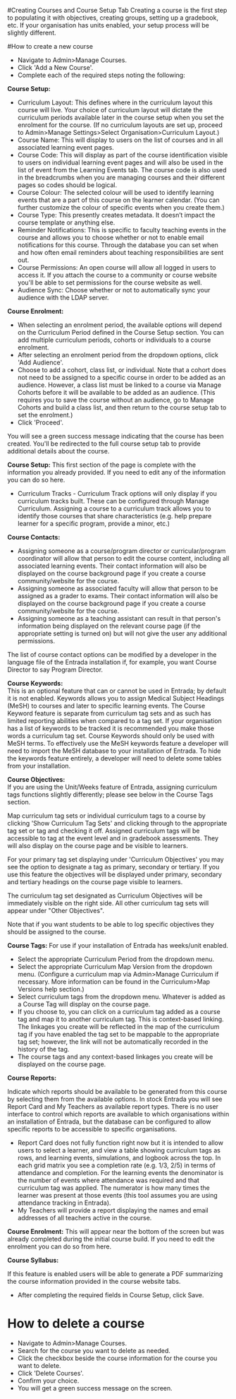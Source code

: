 #Creating Courses and Course Setup Tab
Creating a course is the first step to populating it with objectives, creating groups, setting up a gradebook, etc.  If your organisation has units enabled, your setup process will be slightly different.

#How to create a new course
* Navigate to Admin>Manage Courses.
* Click 'Add a New Course'.
* Complete each of the required steps noting the following:  

**Course Setup:**  

* Curriculum Layout: This defines where in the curriculum layout this course will live. Your choice of curriculum layout will dictate the curriculum periods available later in the course setup when you set the enrolment for the course.  (If no curriculum layouts are set up, proceed to Admin>Manage Settings>Select Organisation>Curriculum Layout.)
* Course Name: This will display to users on the list of courses and in all associated learning event pages.
* Course Code: This will display as part of the course identification visible to users on individual learning event pages and will also be used in the list of event from the Learning Events tab. The course code is also used in the breadcrumbs when you are managing courses and their different pages so codes should be logical.
* Course Colour: The selected colour will be used to identify learning events that are a part of this course on the learner calendar. (You can further customize the colour of specific events when you create them.)
* Course Type: This presently creates metadata. It doesn’t impact the course template or anything else.  
* Reminder Notifications:  This is specific to faculty teaching events in the course and allows you to choose whether or not to enable email notifications for this course.  Through the database you can set when and how often email reminders about teaching responsibilities are sent out.
* Course Permissions: An open course will allow all logged in users to access it.  If you attach the course to a community or course website you'll be able to set permissions for the course website as well.
* Audience Sync: Choose whether or not to automatically sync your audience with the LDAP server.

**Course Enrolment:**

* When selecting an enrolment period, the available options will depend on the Curriculum Period defined in the Course Setup section. You can add multiple curriculum periods, cohorts or individuals to a course enrolment.
* After selecting an enrolment period from the dropdown options, click 'Add Audience'.
* Choose to add a cohort, class list, or individual. Note that a cohort does not need to be assigned to a specific course in order to be added as an audience.  However, a class list must be linked to a course via Manage Cohorts before it will be available to be added as an audience.  (This requires you to save the course without an audience, go to Manage Cohorts and build a class list, and then return to the course setup tab to set the enrolment.)
* Click 'Proceed'.  

You will see a green success message indicating that the course has been created.  You'll be redirected to the full course setup tab to provide additional details about the course.  

**Course Setup:** This first section of the page is complete with the information you already provided.  If you need to edit any of the information you can do so here.

* Curriculum Tracks - Curriculum Track options will only display if you curriculum tracks built.  These can be configured through Manage Curriculum.  Assigning a course to a curriculum track allows you to identify those courses that share characteristics (e.g. help prepare learner for a specific program, provide a minor, etc.)

**Course Contacts:**  

* Assigning someone as a course/program director or curricular/program coordinator will allow that person to edit the course content, including all associated learning events.  Their contact information will also be displayed on the course background page if you create a course community/website for the course.  
* Assigning someone as associated faculty will allow that person to be assigned as a grader to exams. Their contact information will also be displayed on the course background page if you create a course community/website for the course.  
* Assigning someone as a teaching assistant can result in that person's information being displayed on the relevant course page (if the appropriate setting is turned on) but will not give the user any additional permissions.

The list of course contact options can be modified by a developer in the language file of the Entrada installation if, for example, you want Course Director to say Program Director.

**Course Keywords:**  
This is an optional feature that can or cannot be used in Entrada; by default it is not enabled.  Keywords allows you to assign Medical Subject Headings (MeSH) to courses and later to specific learning events.  The Course Keyword feature is separate from curriculum tag sets and as such has limited reporting abilities when compared to a tag set.  If your organisation has a list of keywords to be tracked it is recommended you make those words a curriculum tag set.  Course Keywords should only be used with MeSH terms.  To effectively use the MeSH keywords feature a developer will need to import the MeSH database to your installation of Entrada.  To hide the keywords feature entirely, a developer will need to delete some tables from your installation.

**Course Objectives:**  
If you are using the Unit/Weeks feature of Entrada, assigning curriculum tags functions slightly differently; please see below in the Course Tags section.

Map curriculum tag sets or individual curriculum tags to a course by clicking 'Show Curriculum Tag Sets' and clicking through to the appropriate tag set or tag and checking it off. Assigned curriculum tags will be accessible to tag at the event level and in gradebook assessments.  They will also display on the course page and be visible to learners.

For your primary tag set displaying under 'Curriculum Objectives' you may see the option to designate a tag as primary, secondary or tertiary.  If you use this feature the objectives will be displayed under primary, secondary and tertiary headings on the course page visible to learners.

The curriculum tag set designated as Curriculum Objectives will be immediately visible on the right side.  All other curriculum tag sets will appear under "Other Objectives".

Note that if you want students to be able to log specific objectives they should be assigned to the course.

**Course Tags:** For use if your installation of Entrada has weeks/unit enabled.
* Select the appropriate Curriculum Period from the dropdown menu.  
* Select the appropriate Curriculum Map Version from the dropdown menu.  (Configure a curriculum map via Admin>Manage Curriculum if necessary.  More information can be found in the Curriculum>Map Versions help section.)  
* Select curriculum tags from the dropdown menu.  Whatever is added as a Course Tag will display on the course page.  
* If you choose to, you can click on a curriculum tag added as a course tag and map it to another curriculum tag.  This is context-based linking.  The linkages you create will be reflected in the map of the curriculum tag if you have enabled the tag set to be mappable to the appropriate tag set; however, the link will not be automatically recorded in the history of the tag.  
* The course tags and any context-based linkages you create will be displayed on the course page.

**Course Reports:**  

Indicate which reports should be available to be generated from this course by selecting them from the available options.  In stock Entrada you will see Report Card and My Teachers as available report types.  There is no user interface to control which reports are available to which organisations within an installation of Entrada, but the database can be configured to allow specific reports to be accessible to specific organisations.

* Report Card does not fully function right now but it is intended to allow users to select a learner, and view a table showing curriculum tags as rows, and learning events, simulations, and logbook across the top.  In each grid matrix you see a completion rate (e.g. 1/3, 2/5) in terms of attendance and completion.  For the learning events the denominator is the number of events where attendance was required and that curriculum tag was applied.  The numerator is how many times the learner was present at those events (this tool assumes you are using attendance tracking in Entrada).
* My Teachers will provide a report displaying the names and email addresses of all teachers active in the course.

**Course Enrolment:** This will appear near the bottom of the screen but was already completed during the initial course build.  If you need to edit the enrolment you can do so from here.  

**Course Syllabus:**  

If this feature is enabled users will be able to generate a PDF summarizing the course information provided in the course website tabs.

* After completing the required fields in Course Setup, click Save.

# How to delete a course
* Navigate to Admin>Manage Courses.
* Search for the course you want to delete as needed.
* Click the checkbox beside the course information for the course you want to delete.
* Click 'Delete Courses'.
* Confirm your choice.
* You will get a green success message on the screen.
